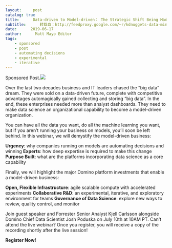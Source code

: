 ```yaml
---
layout:     post
catalog: true
title:      Data-driven to Model-driven： The Strategic Shift Being Made by Leading Organizations
subtitle:      转载自：http://feedproxy.google.com/~r/kdnuggets-data-mining-analytics/~3/dQQuDLuT-Vw/domino-data-driven-model-driven-shift-webinar.html
date:      2019-06-17
author:      Matt Mayo Editor
tags:
    - sponsored
    - post
    - automating decisions
    - experimental
    - iterative
---
```


Sponsored Post.![](http://feedproxy.google.com/wp-content/uploads/domino-data-driven-model-driven.jpg)


Over the last two decades business and IT leaders chased the “big data” dream. They were sold on a data-driven future, complete with competitive advantages automagically gained collecting and storing “big data”. In the end, these enterprises needed more than analyst dashboards. They need to make data science an organizational capability to become a model-driven organization.

You can have all the data you want, do all the machine learning you want, but if you aren’t running your business on models, you’ll soon be left behind. In this webinar, we will demystify the model-driven business:

**Urgency**: why companies running on models are automating decisions and winning
**Experts**: how deep expertise is required to make this change
**Purpose Built**: what are the platforms incorporating data science as a core capability

Finally, we will highlight the major Domino platform investments that enable a model-driven business:

**Open, Flexible Infrastructure**: agile scalable compute with accelerated experiments
**Collaborative R&D**: an experimental, iterative, and exploratory environment for teams
**Governance of Data Science**: explore new ways to review, quality control, and monitor

Join guest speaker and Forrester Senior Analyst Kjell Carlsson alongside Domino Chief Data Scientist Josh Poduska on July 10th at 10AM PT. Can't attend the live webinar? Once you register, you will receive a copy of the recording shortly after the live session!

**Register Now!**
